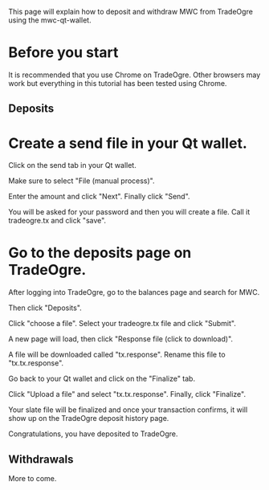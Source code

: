 This page will explain how to deposit and withdraw MWC from TradeOgre using the mwc-qt-wallet.

# Before you start

It is recommended that you use Chrome on TradeOgre. Other browsers may work but everything in this tutorial has been tested using Chrome.

## Deposits

# Create a send file in your Qt wallet.

Click on the send tab in your Qt wallet.

Make sure to select "File (manual process)".

Enter the amount and click "Next". Finally click "Send".

You will be asked for your password and then you will create a file. Call it tradeogre.tx and click "save".

# Go to the deposits page on TradeOgre.

After logging into TradeOgre, go to the balances page and search for MWC.

Then click "Deposits".

Click "choose a file". Select your tradeogre.tx file and click "Submit".

A new page will load, then click "Response file (click to download)".

A file will be downloaded called "tx.response". Rename this file to "tx.tx.response".

Go back to your Qt wallet and click on the "Finalize" tab.

Click "Upload a file" and select "tx.tx.response". Finally, click "Finalize".

Your slate file will be finalized and once your transaction confirms, it will show up on the TradeOgre deposit history page.

Congratulations, you have deposited to TradeOgre.

## Withdrawals

More to come.

